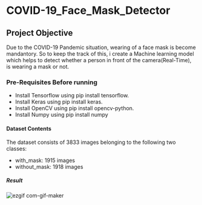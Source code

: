 # COVID-19_Face_Mask_Detector

## Project Objective 
Due to the COVID-19 Pandemic situation, wearing of a face mask is become mandantory. So to keep the track of this, i create a Machine learning model which helps to detect whether a person in front of the camera(Real-Time), is wearing a mask or not.

### Pre-Requisites Before running
* Install Tensorflow using pip install tensorflow.
* Install Keras using pip install keras.
* Install OpenCV using pip install opencv-python.
* Install Numpy using pip install numpy

#### Dataset Contents
The dataset consists of 3833 images belonging to the following two classes:
* with_mask: 1915 images
* without_mask: 1918 images

##### Result
![ezgif com-gif-maker](https://user-images.githubusercontent.com/70112406/94625115-9cfc4480-02d5-11eb-9431-97881c0bb3d3.gif)

